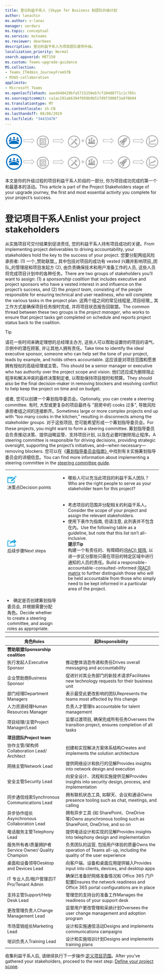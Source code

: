 ```yaml
---
title: 登记利益干系人 |Skype for Business 到团队升级计划
author: lanachin
ms.author: v-lanac
manager: serdars
ms.topic: conceptual
ms.service: msteams
ms.reviewer: dearbeen
description: 登记利益干系人为项目团队提供升级。
localization_priority: Normal
search.appverid: MET150
ms.custom: Teams-upgrade-guidance
MS.collection:
- Teams_ITAdmin_JourneyFromSfB
- M365-collaboration
appliesto:
- Microsoft Teams
ms.openlocfilehash: aaed448429bfa5715250eb7cf28488771c1c785c
ms.sourcegitcommit: ca1ac291ab6394f050b9b517d9f3906f3a970b04
ms.translationtype: MT
ms.contentlocale: zh-CN
ms.lasthandoff: 08/06/2019
ms.locfileid: "34433476"
---
```

<span data-ttu-id="99e9e-103">![显示升级历程的利益干系人状态的插图](media/upgrade-banner-stakeholders.png "升级旅程的阶段, 重点是收集项目利益干系人团队")</span><span class="sxs-lookup"><span data-stu-id="99e9e-103">![Illustration showing the stakeholder state of the upgrade journey](media/upgrade-banner-stakeholders.png "Stages of the upgrade journey, with emphasis on gathering your team of project stakeholders")</span></span>

<span data-ttu-id="99e9e-104">本文是你的升级过程的项目利益干系人阶段的一部分, 你为项目成功完成的第一个和最基本的活动。</span><span class="sxs-lookup"><span data-stu-id="99e9e-104">This article is part of the Project Stakeholders stage of your upgrade journey, the first and most essential activity you complete for your project’s success.</span></span>

# <a name="enlist-your-project-stakeholders"></a><span data-ttu-id="99e9e-105">登记项目干系人</span><span class="sxs-lookup"><span data-stu-id="99e9e-105">Enlist your project stakeholders</span></span>

<span data-ttu-id="99e9e-106">从实施项目可交付结果到促进责任, 您的利益干系人持有项目成功的关键。</span><span class="sxs-lookup"><span data-stu-id="99e9e-106">From implementing project deliverables to driving accountability, your stakeholders hold the key to the success of your project.</span></span> <span data-ttu-id="99e9e-107">您要分配两组风险承担者: (1) 一个_赞助联盟_, 其中包括对项目的成功有 vested 兴趣并影响项目_团队_的管理层和项目发起方 (2), 由负责确保技术和用户准备工作的人员, 这些人员将完成项目计划中的各种任务。</span><span class="sxs-lookup"><span data-stu-id="99e9e-107">There are two groups of stakeholders you’ll want to assign: (1) a _sponsorship coalition_ that includes executive and project sponsors who have a vested interest in and influence on the project’s success, and (2) the _project team_, consisting of the people responsible for ensuring technical and user readiness, who will complete the various tasks in the project plan.</span></span> <span data-ttu-id="99e9e-108">这两个组之间的常见线程是_项目经理_, 其工作方式是确保项目任务按时完成, 并将项目状态报告回联盟。</span><span class="sxs-lookup"><span data-stu-id="99e9e-108">The common thread between these two groups is the _project manager_, who works to ensure that project tasks get completed on schedule and reports project status back to the coalition.</span></span>

> [!Tip]
> <span data-ttu-id="99e9e-109">请花一些时间来确定理想的总经理主办方, 这些人可以帮助设置你的项目的语气、示例中的潜在顾客, 并让其他人拥有责任。</span><span class="sxs-lookup"><span data-stu-id="99e9e-109">Take time to identify the ideal executive sponsor, someone who can help set the tone of your project, leads by example, and holds others accountable.</span></span> <span data-ttu-id="99e9e-110">这应该是对项目范围和愿景拥有授权的高级经理或主管。</span><span class="sxs-lookup"><span data-stu-id="99e9e-110">This should be a senior manager or executive who has authority over the project scope and vision.</span></span> <span data-ttu-id="99e9e-111">他们还应成为删除阻止程序和解决冲突的最终决策制定者, 以帮助保持项目按时和预算。</span><span class="sxs-lookup"><span data-stu-id="99e9e-111">They should also be the final decision-maker in removing blockers and resolving conflict to help keep the project on time and on budget.</span></span>

<span data-ttu-id="99e9e-112">或者, 您可以创建一个筹划指导委员会。</span><span class="sxs-lookup"><span data-stu-id="99e9e-112">Optionally, you can create a steering committee.</span></span> <span data-ttu-id="99e9e-113">有时, 大型或更复杂的项目最终与 "厨房中的 cooks 过多", 导致风险承担者组之间的连接断开。</span><span class="sxs-lookup"><span data-stu-id="99e9e-113">Sometimes large or more complex projects end up with “too many cooks in the kitchen,” resulting in disconnects among the stakeholder groups.</span></span> <span data-ttu-id="99e9e-114">对于这些项目, 您可能希望形成一个筹划指导委员会。</span><span class="sxs-lookup"><span data-stu-id="99e9e-114">For these projects, you might want to form a steering committee.</span></span> <span data-ttu-id="99e9e-115">筹划指导委员会负责推动决策、提供战略监管、支持项目计划, 以及在必要时删除阻止程序。</span><span class="sxs-lookup"><span data-stu-id="99e9e-115">A steering committee is responsible for driving decisions, providing strategic oversight, supporting the project’s initiatives, and—when necessary—removing blockers.</span></span> <span data-ttu-id="99e9e-116">您可以在《[筹划指导委员会指南》](https://aka.ms/SteeringCommittee)中找到有关实施筹划指导委员会的详细信息。</span><span class="sxs-lookup"><span data-stu-id="99e9e-116">You can find more information about implementing a steering committee in the [steering committee guide](https://aka.ms/SteeringCommittee).</span></span>

| | |
|---|---|
| ![描述决策点的图标](media/audio_conferencing_image7.png) <br/><span data-ttu-id="99e9e-118">决策点</span><span class="sxs-lookup"><span data-stu-id="99e9e-118">Decision points</span></span> | <ul><li><span data-ttu-id="99e9e-119">哪些人可以充当此项目的利益干系人团队？</span><span class="sxs-lookup"><span data-stu-id="99e9e-119">Who are the right people to serve as your stakeholder team for this project?</span></span></li></ul> |
| ![描述后续步骤的图标](media/audio_conferencing_image9.png)<br/><span data-ttu-id="99e9e-121">后续步骤</span><span class="sxs-lookup"><span data-stu-id="99e9e-121">Next steps</span></span> | <ul><li><span data-ttu-id="99e9e-122">考虑项目的范围并分配相关的利益干系人。</span><span class="sxs-lookup"><span data-stu-id="99e9e-122">Consider the scope of your project and assign the relevant stakeholders.</span></span></li><li><span data-ttu-id="99e9e-123">使用下表作为指南, 但请注意, 此列表并不包含在内。</span><span class="sxs-lookup"><span data-stu-id="99e9e-123">Use the following table as a guideline, but note that this list isn’t all-inclusive.</span></span><br><span data-ttu-id="99e9e-124"><strong>提示</strong></span><span class="sxs-lookup"><span data-stu-id="99e9e-124"><strong>Tip</strong></span></span><br><span data-ttu-id="99e9e-125">构建一个有责任的、有障碍的[(RACI) 矩阵](https://en.wikipedia.org/wiki/Responsibility_assignment_matrix), 以进一步区分那些只需在项目的特定区域中进行通知的人员的责任。</span><span class="sxs-lookup"><span data-stu-id="99e9e-125">Build a responsible-accountable-consulted-informed [(RACI) matrix](https://en.wikipedia.org/wiki/Responsibility_assignment_matrix) to further distinguish those who will be held accountable from those who simply need to be kept informed in a particular area of the project.</span></span></li> |
| <li><span data-ttu-id="99e9e-126">确定是否创建筹划指导委员会, 并根据需要分配角色。</span><span class="sxs-lookup"><span data-stu-id="99e9e-126">Decide whether to create a steering committee, and assign roles as appropriate.</span></span></li></ul> | |

| <span data-ttu-id="99e9e-127">角色</span><span class="sxs-lookup"><span data-stu-id="99e9e-127">Roles</span></span> | <span data-ttu-id="99e9e-128">起</span><span class="sxs-lookup"><span data-stu-id="99e9e-128">Responsibility</span></span> |
|---|---|
| <span data-ttu-id="99e9e-129">**赞助联盟**</span><span class="sxs-lookup"><span data-stu-id="99e9e-129">**Sponsorship coalition**</span></span> | |
| <span data-ttu-id="99e9e-130">执行发起人</span><span class="sxs-lookup"><span data-stu-id="99e9e-130">Executive Sponsor</span></span> | <span data-ttu-id="99e9e-131">推动整体消息传递和责任</span><span class="sxs-lookup"><span data-stu-id="99e9e-131">Drives overall messaging and accountability</span></span> |
| <span data-ttu-id="99e9e-132">企业赞助商</span><span class="sxs-lookup"><span data-stu-id="99e9e-132">Business Sponsor</span></span> | <span data-ttu-id="99e9e-133">促进针对其业务部门的新技术请求</span><span class="sxs-lookup"><span data-stu-id="99e9e-133">Facilitates new technology requests for their business unit</span></span> |
| <span data-ttu-id="99e9e-134">部门经理</span><span class="sxs-lookup"><span data-stu-id="99e9e-134">Department Managers</span></span> | <span data-ttu-id="99e9e-135">表示最受此更改影响的团队</span><span class="sxs-lookup"><span data-stu-id="99e9e-135">Represents the teams most affected by this change</span></span> |
| <span data-ttu-id="99e9e-136">人力资源经理</span><span class="sxs-lookup"><span data-stu-id="99e9e-136">Human Resources Manager</span></span> | <span data-ttu-id="99e9e-137">负责人才管理</span><span class="sxs-lookup"><span data-stu-id="99e9e-137">Is accountable for talent management</span></span> |
| <span data-ttu-id="99e9e-138">项目经理/主管</span><span class="sxs-lookup"><span data-stu-id="99e9e-138">Project Manager/Lead</span></span> | <span data-ttu-id="99e9e-139">监督过渡项目, 确保完成所有任务</span><span class="sxs-lookup"><span data-stu-id="99e9e-139">Oversees the transition project, ensures completion of all tasks</span></span> |
| <span data-ttu-id="99e9e-140">**项目团队**</span><span class="sxs-lookup"><span data-stu-id="99e9e-140">**Project team**</span></span> | |
| <span data-ttu-id="99e9e-141">协作主管/架构师</span><span class="sxs-lookup"><span data-stu-id="99e9e-141">Collaboration Lead/ Architect</span></span> | <span data-ttu-id="99e9e-142">创建和实现解决方案体系结构</span><span class="sxs-lookup"><span data-stu-id="99e9e-142">Creates and implements the solution architecture</span></span> |
| <span data-ttu-id="99e9e-143">网络主管</span><span class="sxs-lookup"><span data-stu-id="99e9e-143">Network Lead</span></span> | <span data-ttu-id="99e9e-144">提供网络设计和执行的见解</span><span class="sxs-lookup"><span data-stu-id="99e9e-144">Provides insights into network design and execution</span></span> |
| <span data-ttu-id="99e9e-145">安全主管</span><span class="sxs-lookup"><span data-stu-id="99e9e-145">Security Lead</span></span> | <span data-ttu-id="99e9e-146">向安全设计、流程和实施提供见解</span><span class="sxs-lookup"><span data-stu-id="99e9e-146">Provides insights into security design, process, and implementation</span></span> |
| <span data-ttu-id="99e9e-147">同步通信线索</span><span class="sxs-lookup"><span data-stu-id="99e9e-147">Synchronous Communications Lead</span></span> | <span data-ttu-id="99e9e-148">拥有联机状态工具, 如聊天、会议和通话</span><span class="sxs-lookup"><span data-stu-id="99e9e-148">Owns presence tooling such as chat, meetings, and calling</span></span> |
| <span data-ttu-id="99e9e-149">异步协作组长</span><span class="sxs-lookup"><span data-stu-id="99e9e-149">Asynchronous Collaboration Lead</span></span> | <span data-ttu-id="99e9e-150">拥有异步工具 (如 SharePoint、OneDrive 等)</span><span class="sxs-lookup"><span data-stu-id="99e9e-150">Owns asynchronous tooling such as SharePoint, OneDrive, and so on</span></span> |
| <span data-ttu-id="99e9e-151">电话服务主管</span><span class="sxs-lookup"><span data-stu-id="99e9e-151">Telephony Lead</span></span> | <span data-ttu-id="99e9e-152">提供电话设计和实现的见解</span><span class="sxs-lookup"><span data-stu-id="99e9e-152">Provides insights into telephony design and implementation</span></span> |
| <span data-ttu-id="99e9e-153">服务所有者/质量拥护者</span><span class="sxs-lookup"><span data-stu-id="99e9e-153">Service Owner/ Quality Champion</span></span> | <span data-ttu-id="99e9e-154">负责团队的运营, 包括用户体验的质量</span><span class="sxs-lookup"><span data-stu-id="99e9e-154">Owns the operation of Teams all-up, including the quality of the user experience</span></span> |
| <span data-ttu-id="99e9e-155">桌面和设备领导</span><span class="sxs-lookup"><span data-stu-id="99e9e-155">Desktop and Devices Lead</span></span> | <span data-ttu-id="99e9e-156">向客户端、设备和桌面应用提供输入</span><span class="sxs-lookup"><span data-stu-id="99e9e-156">Provides input into clients, devices, and desktop apps</span></span> |
| <span data-ttu-id="99e9e-157">IT 专业人员/租户管理员</span><span class="sxs-lookup"><span data-stu-id="99e9e-157">IT Pro/Tenant Admin</span></span> | <span data-ttu-id="99e9e-158">确保已准备好网络准备情况和 Office 365 门户配置</span><span class="sxs-lookup"><span data-stu-id="99e9e-158">Ensures the network readiness and Office 365 portal configurations are in place</span></span> |
| <span data-ttu-id="99e9e-159">支持主管</span><span class="sxs-lookup"><span data-stu-id="99e9e-159">Support/Help Desk Lead</span></span> | <span data-ttu-id="99e9e-160">管理您的支持台的准备工作</span><span class="sxs-lookup"><span data-stu-id="99e9e-160">Manages the readiness of your support desk</span></span> |
| <span data-ttu-id="99e9e-161">更改管理负责人</span><span class="sxs-lookup"><span data-stu-id="99e9e-161">Change Management Lead</span></span> | <span data-ttu-id="99e9e-162">监督用户更改管理和采纳计划</span><span class="sxs-lookup"><span data-stu-id="99e9e-162">Oversees the user change management and adoption program</span></span> |
| <span data-ttu-id="99e9e-163">市场营销组长</span><span class="sxs-lookup"><span data-stu-id="99e9e-163">Marketing Lead</span></span> | <span data-ttu-id="99e9e-164">设计和实施通信活动</span><span class="sxs-lookup"><span data-stu-id="99e9e-164">Designs and implements communications campaigns</span></span> |
| <span data-ttu-id="99e9e-165">培训负责人</span><span class="sxs-lookup"><span data-stu-id="99e9e-165">Training Lead</span></span> | <span data-ttu-id="99e9e-166">设计和实施培训计划</span><span class="sxs-lookup"><span data-stu-id="99e9e-166">Designs and implements training plans</span></span> |

<span data-ttu-id="99e9e-167">收集利益干系人后, 请继续执行下一步操作:[定义项目范围](https://aka.ms/SkypetoTeams-Scope)。</span><span class="sxs-lookup"><span data-stu-id="99e9e-167">After you’ve gathered your stakeholders, proceed to the next step: [Define your project scope](https://aka.ms/SkypetoTeams-Scope).</span></span>
